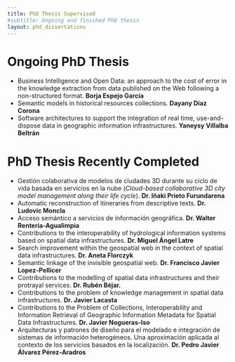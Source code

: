 ```yaml
---
title: PhD Thesis Supervised
#subtitle: Ongoing and finished PhD thesis
layout: phd_dissertations
---
```


# Ongoing PhD Thesis

- Business Intelligence and Open Data: an approach to the cost of error in the knowledge extraction from data published on the Web following a non-structured format. **Borja Espejo García**
- Semantic models in historical resources collections. **Dayany Díaz Corona**
- Software architectures to support the integration of real time, use-and-dispose data in geographic information infrastructures. **Yaneysy Villalba Beltrán**

# PhD Thesis Recently Completed

- Gestión colaborativa de modelos de ciudades 3D durante su ciclo de vida basada en servicios en la nube (*Cloud-based collaborative 3D city model management along their life cycle*). **Dr. Iñaki Prieto Furundarena**
- Automatic reconstruction of itineraries from descriptive texts. **Dr. Ludovic Moncla**
- Acceso semántico a servicios de información geográfica. **Dr. Walter Renteria-Agualimpia**
- Contributions to the interoperability of hydrological information systems based on spatial data infrastructures. **Dr. Miguel Ángel Latre**
- Search improvement within the geospatial web in the context of spatial data infrastructures. **Dr. Aneta Florczyk**
- Semantic linkage of the invisible geospatial web. **Dr. Francisco Javier Lopez-Pellicer**
- Contributions to the modelling of spatial data infrastructures and their protrayal services. **Dr. Rubén Béjar.**
- Contributions to the problem of knowledge management in spatial data infrastructures. **Dr. Javier Lacasta**
- Contributions to the Problem of Collections, Interoperability and Information Retrieval of Geographic Information Metadata for Spatial Data Infrastructures. **Dr. Javier Nogueras-Iso**
- Arquitecturas y patrones de diseño para el modelado e integración de sistemas de información heterogéneos. Una aproximación aplicada al contexto de los servicios basados en la localización. **Dr. Pedro Javier Álvarez Pérez-Aradros**

